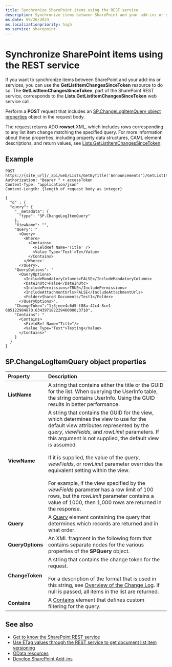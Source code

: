 ```yaml
---
title: Synchronize SharePoint items using the REST service
description: Synchronize items between SharePoint and your add-ins or services by using the GetListItemChangesSinceToken resource, part of the SharePoint REST service.
ms.date: 09/26/2023
ms.localizationpriority: high
ms.service: sharepoint
---
```


# Synchronize SharePoint items using the REST service

If you want to synchronize items between SharePoint and your add-ins or services, you can use the **GetListItemChangesSinceToken** resource to do so. The **GetListItemChangesSinceToken**, part of the SharePoint REST service, corresponds to the **Lists.GetListItemChangesSinceToken** web service call.

Perform a **POST** request that includes an [SP.ChangeLogItemQuery object properties](#spchangelogitemquery-object-properties) object in the request body.

The request returns ADO **rowset** XML, which includes rows corresponding to any list item change matching the specified query. For more information about these properties, including property data structures, CAML element descriptions, and return values, see [Lists.GetListItemChangesSinceToken](https://msdn.microsoft.com/library/office/jj247029.aspx).

## Example

```http
POST https://{site_url}/_api/web/Lists/GetByTitle('Announcements')/GetListItemChangesSinceToken`
Authorization: "Bearer " + accessToken
Content-Type: "application/json"
Content-Length: {length of request body as integer}

{
  "d" : {
  "query": {
    "__metadata": {
      "type": "SP.ChangeLogItemQuery"
    },
    "ViewName": "",
    "Query": "
      <Query>
        <Where>
          <Contains>
            <FieldRef Name='Title' />
            <Value Type='Text'>Te</Value>
          </Contains>
        </Where>'
      </Query>,
    "QueryOptions": "
      <QueryOptions>
        <IncludeMandatoryColumns>FALSE</IncludeMandatoryColumns>
        <DateInUtc>False</DateInUtc>
        <IncludePermissions>TRUE</IncludePermissions>
        <IncludeAttachmentUrls>FALSE</IncludeAttachmentUrls>
        <Folder>Shared Documents/Test1</Folder>
      </QueryOptions>',
    "ChangeToken":"1;3;eee4c6d5-f88a-42c4-8ce1-685122984870;634397182229400000;3710",
    "Contains": "
      <Contains>
        <FieldRef Name="Title"/>
        <Value Type="Text">Testing</Value>
      </Contains>"
    }
  }
}
```

## SP.ChangeLogItemQuery object properties

|**Property**|**Description**|
|:-----|:-----|
|**ListName**|A string that contains either the title or the GUID for the list. When querying the UserInfo table, the string contains UserInfo. Using the GUID results in better performance.|
|**ViewName**|A string that contains the GUID for the view, which determines the view to use for the default view attributes represented by the _query_, _viewFields_, and _rowLimit_ parameters. If this argument is not supplied, the default view is assumed.<br/><br/>If it is supplied, the value of the _query_,  _viewFields_, or _rowLimit_ parameter overrides the equivalent setting within the view.<br/><br/>For example, if the view specified by the _viewFields_ parameter has a row limit of 100 rows, but the _rowLimit_ parameter contains a value of 1000, then 1,000 rows are returned in the response.|
|**Query**|A [Query](https://msdn.microsoft.com/library/ms471093.aspx) element containing the query that determines which records are returned and in what order.|
|**QueryOptions**|An XML fragment in the following form that contains separate nodes for the various properties of the **SPQuery** object.|
|**ChangeToken**|A string that contains the change token for the request.<br/><br/>For a description of the format that is used in this string, see [Overview of the Change Log](https://msdn.microsoft.com/library/bb417456.aspx). If null is passed, all items in the list are returned.|
|**Contains**|A [Contains](https://msdn.microsoft.com/library/ms196501.aspx) element that defines custom filtering for the query.|

## See also

- [Get to know the SharePoint REST service](get-to-know-the-sharepoint-rest-service.md)
- [Use ETag values through the REST service to get document list item versioning](working-with-lists-and-list-items-with-rest.md#using-etag-values-to-determine-document-and-list-item-versioning)
- [OData resources](get-to-know-the-sharepoint-rest-service.md#odata-resources)
- [Develop SharePoint Add-ins](develop-sharepoint-add-ins.md)
